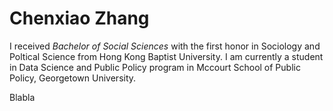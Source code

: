 # Chenxiao Zhang

I received _Bachelor of Social Sciences_ with the first honor in Sociology and Poltical Science from Hong Kong Baptist University. I am currently a student in Data Science and 
Public Policy program in Mccourt School of Public Policy, Georgetown University. 

Blabla
